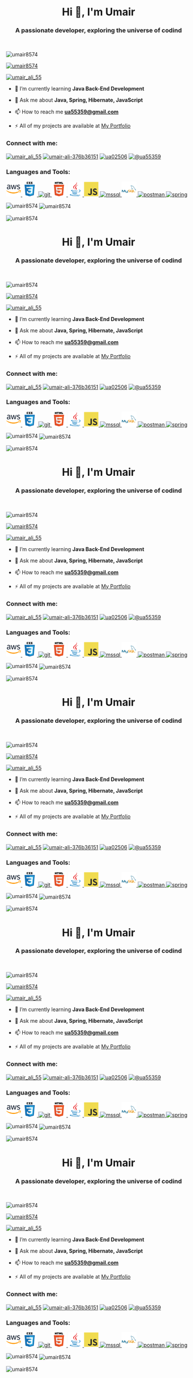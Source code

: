 <h1 align="center">Hi 👋, I'm Umair</h1>
<h3 align="center">A passionate developer, exploring the universe of codind</h3>
<img align=“right” width=“400” src"https://media0.giphy.com/media/qgQUggAC3Pfv687qPC/giphy.gif?cid=790b7611db903996a50dc3f5a2925e498c6f26c5b1da3622&rid=giphy.gif&ct=g" />

<p align="left"> <img src="https://komarev.com/ghpvc/?username=umair8574&label=Profile%20views&color=0e75b6&style=flat" alt="umair8574" /> </p>

<p align="left"> <a href="https://github.com/ryo-ma/github-profile-trophy"><img src="https://github-profile-trophy.vercel.app/?username=umair8574" alt="umair8574" /></a> </p>

<p align="left"> <a href="https://twitter.com/umair_ali_55" target="blank"><img src="https://img.shields.io/twitter/follow/umair_ali_55?logo=twitter&style=for-the-badge" alt="umair_ali_55" /></a> </p>

- 🌱 I’m currently learning **Java Back-End Development**

- 💬 Ask me about **Java, Spring, Hibernate, JavaScript**

- 📫 How to reach me **ua55359@gmail.com**

- ⚡ All of my projects are available at <a target="_blank" href="https://umair8574.github.io/">My Portfolio</a>

<h3 align="left">Connect with me:</h3>
<p align="left">
<a href="https://twitter.com/umair_ali_55" target="blank"><img align="center" src="https://raw.githubusercontent.com/rahuldkjain/github-profile-readme-generator/master/src/images/icons/Social/twitter.svg" alt="umair_ali_55" height="30" width="40" /></a>
<a href="https://linkedin.com/in/umair-ali-376b36151" target="blank"><img align="center" src="https://raw.githubusercontent.com/rahuldkjain/github-profile-readme-generator/master/src/images/icons/Social/linked-in-alt.svg" alt="umair-ali-376b36151" height="30" width="40" /></a>
<a href="https://www.leetcode.com/ua02506" target="blank"><img align="center" src="https://raw.githubusercontent.com/rahuldkjain/github-profile-readme-generator/master/src/images/icons/Social/leet-code.svg" alt="ua02506" height="30" width="40" /></a>
<a href="https://www.hackerearth.com/@ua55359" target="blank"><img align="center" src="https://raw.githubusercontent.com/rahuldkjain/github-profile-readme-generator/master/src/images/icons/Social/hackerearth.svg" alt="@ua55359" height="30" width="40" /></a>
</p>

<h3 align="left">Languages and Tools:</h3>
<p align="left"> <a href="https://aws.amazon.com" target="_blank" rel="noreferrer"> <img src="https://raw.githubusercontent.com/devicons/devicon/master/icons/amazonwebservices/amazonwebservices-original-wordmark.svg" alt="aws" width="40" height="40"/> </a> <a href="https://www.w3schools.com/css/" target="_blank" rel="noreferrer"> <img src="https://raw.githubusercontent.com/devicons/devicon/master/icons/css3/css3-original-wordmark.svg" alt="css3" width="40" height="40"/> </a> <a href="https://git-scm.com/" target="_blank" rel="noreferrer"> <img src="https://www.vectorlogo.zone/logos/git-scm/git-scm-icon.svg" alt="git" width="40" height="40"/> </a> <a href="https://www.w3.org/html/" target="_blank" rel="noreferrer"> <img src="https://raw.githubusercontent.com/devicons/devicon/master/icons/html5/html5-original-wordmark.svg" alt="html5" width="40" height="40"/> </a> <a href="https://www.java.com" target="_blank" rel="noreferrer"> <img src="https://raw.githubusercontent.com/devicons/devicon/master/icons/java/java-original.svg" alt="java" width="40" height="40"/> </a> <a href="https://developer.mozilla.org/en-US/docs/Web/JavaScript" target="_blank" rel="noreferrer"> <img src="https://raw.githubusercontent.com/devicons/devicon/master/icons/javascript/javascript-original.svg" alt="javascript" width="40" height="40"/> </a> <a href="https://www.microsoft.com/en-us/sql-server" target="_blank" rel="noreferrer"> <img src="https://www.svgrepo.com/show/303229/microsoft-sql-server-logo.svg" alt="mssql" width="40" height="40"/> </a> <a href="https://www.mysql.com/" target="_blank" rel="noreferrer"> <img src="https://raw.githubusercontent.com/devicons/devicon/master/icons/mysql/mysql-original-wordmark.svg" alt="mysql" width="40" height="40"/> </a> <a href="https://postman.com" target="_blank" rel="noreferrer"> <img src="https://www.vectorlogo.zone/logos/getpostman/getpostman-icon.svg" alt="postman" width="40" height="40"/> </a> <a href="https://spring.io/" target="_blank" rel="noreferrer"> <img src="https://www.vectorlogo.zone/logos/springio/springio-icon.svg" alt="spring" width="40" height="40"/> </a> </p>

<p><img align="left" src="https://github-readme-stats.vercel.app/api/top-langs?username=umair8574&show_icons=true&locale=en&layout=compact" alt="umair8574" /></p>

<p>&nbsp;<img align="center" src="https://github-readme-stats.vercel.app/api?username=umair8574&show_icons=true&locale=en" alt="umair8574" /></p>

<p><img align="center" src="https://github-readme-streak-stats.herokuapp.com/?user=umair8574&" alt="umair8574" /></p><h1 align="center">Hi 👋, I'm Umair</h1>
<h3 align="center">A passionate developer, exploring the universe of codind</h3>
<img align=“right” width=“400” src"https://media0.giphy.com/media/qgQUggAC3Pfv687qPC/giphy.gif?cid=790b7611db903996a50dc3f5a2925e498c6f26c5b1da3622&rid=giphy.gif&ct=g" />

<p align="left"> <img src="https://komarev.com/ghpvc/?username=umair8574&label=Profile%20views&color=0e75b6&style=flat" alt="umair8574" /> </p>

<p align="left"> <a href="https://github.com/ryo-ma/github-profile-trophy"><img src="https://github-profile-trophy.vercel.app/?username=umair8574" alt="umair8574" /></a> </p>

<p align="left"> <a href="https://twitter.com/umair_ali_55" target="blank"><img src="https://img.shields.io/twitter/follow/umair_ali_55?logo=twitter&style=for-the-badge" alt="umair_ali_55" /></a> </p>

- 🌱 I’m currently learning **Java Back-End Development**

- 💬 Ask me about **Java, Spring, Hibernate, JavaScript**

- 📫 How to reach me **ua55359@gmail.com**

- ⚡ All of my projects are available at <a target="_blank" href="https://umair8574.github.io/">My Portfolio</a>

<h3 align="left">Connect with me:</h3>
<p align="left">
<a href="https://twitter.com/umair_ali_55" target="blank"><img align="center" src="https://raw.githubusercontent.com/rahuldkjain/github-profile-readme-generator/master/src/images/icons/Social/twitter.svg" alt="umair_ali_55" height="30" width="40" /></a>
<a href="https://linkedin.com/in/umair-ali-376b36151" target="blank"><img align="center" src="https://raw.githubusercontent.com/rahuldkjain/github-profile-readme-generator/master/src/images/icons/Social/linked-in-alt.svg" alt="umair-ali-376b36151" height="30" width="40" /></a>
<a href="https://www.leetcode.com/ua02506" target="blank"><img align="center" src="https://raw.githubusercontent.com/rahuldkjain/github-profile-readme-generator/master/src/images/icons/Social/leet-code.svg" alt="ua02506" height="30" width="40" /></a>
<a href="https://www.hackerearth.com/@ua55359" target="blank"><img align="center" src="https://raw.githubusercontent.com/rahuldkjain/github-profile-readme-generator/master/src/images/icons/Social/hackerearth.svg" alt="@ua55359" height="30" width="40" /></a>
</p>

<h3 align="left">Languages and Tools:</h3>
<p align="left"> <a href="https://aws.amazon.com" target="_blank" rel="noreferrer"> <img src="https://raw.githubusercontent.com/devicons/devicon/master/icons/amazonwebservices/amazonwebservices-original-wordmark.svg" alt="aws" width="40" height="40"/> </a> <a href="https://www.w3schools.com/css/" target="_blank" rel="noreferrer"> <img src="https://raw.githubusercontent.com/devicons/devicon/master/icons/css3/css3-original-wordmark.svg" alt="css3" width="40" height="40"/> </a> <a href="https://git-scm.com/" target="_blank" rel="noreferrer"> <img src="https://www.vectorlogo.zone/logos/git-scm/git-scm-icon.svg" alt="git" width="40" height="40"/> </a> <a href="https://www.w3.org/html/" target="_blank" rel="noreferrer"> <img src="https://raw.githubusercontent.com/devicons/devicon/master/icons/html5/html5-original-wordmark.svg" alt="html5" width="40" height="40"/> </a> <a href="https://www.java.com" target="_blank" rel="noreferrer"> <img src="https://raw.githubusercontent.com/devicons/devicon/master/icons/java/java-original.svg" alt="java" width="40" height="40"/> </a> <a href="https://developer.mozilla.org/en-US/docs/Web/JavaScript" target="_blank" rel="noreferrer"> <img src="https://raw.githubusercontent.com/devicons/devicon/master/icons/javascript/javascript-original.svg" alt="javascript" width="40" height="40"/> </a> <a href="https://www.microsoft.com/en-us/sql-server" target="_blank" rel="noreferrer"> <img src="https://www.svgrepo.com/show/303229/microsoft-sql-server-logo.svg" alt="mssql" width="40" height="40"/> </a> <a href="https://www.mysql.com/" target="_blank" rel="noreferrer"> <img src="https://raw.githubusercontent.com/devicons/devicon/master/icons/mysql/mysql-original-wordmark.svg" alt="mysql" width="40" height="40"/> </a> <a href="https://postman.com" target="_blank" rel="noreferrer"> <img src="https://www.vectorlogo.zone/logos/getpostman/getpostman-icon.svg" alt="postman" width="40" height="40"/> </a> <a href="https://spring.io/" target="_blank" rel="noreferrer"> <img src="https://www.vectorlogo.zone/logos/springio/springio-icon.svg" alt="spring" width="40" height="40"/> </a> </p>

<p><img align="left" src="https://github-readme-stats.vercel.app/api/top-langs?username=umair8574&show_icons=true&locale=en&layout=compact" alt="umair8574" /></p>

<p>&nbsp;<img align="center" src="https://github-readme-stats.vercel.app/api?username=umair8574&show_icons=true&locale=en" alt="umair8574" /></p>

<p><img align="center" src="https://github-readme-streak-stats.herokuapp.com/?user=umair8574&" alt="umair8574" /></p><h1 align="center">Hi 👋, I'm Umair</h1>
<h3 align="center">A passionate developer, exploring the universe of codind</h3>
<img align=“right” width=“400” src"https://media0.giphy.com/media/qgQUggAC3Pfv687qPC/giphy.gif?cid=790b7611db903996a50dc3f5a2925e498c6f26c5b1da3622&rid=giphy.gif&ct=g" />

<p align="left"> <img src="https://komarev.com/ghpvc/?username=umair8574&label=Profile%20views&color=0e75b6&style=flat" alt="umair8574" /> </p>

<p align="left"> <a href="https://github.com/ryo-ma/github-profile-trophy"><img src="https://github-profile-trophy.vercel.app/?username=umair8574" alt="umair8574" /></a> </p>

<p align="left"> <a href="https://twitter.com/umair_ali_55" target="blank"><img src="https://img.shields.io/twitter/follow/umair_ali_55?logo=twitter&style=for-the-badge" alt="umair_ali_55" /></a> </p>

- 🌱 I’m currently learning **Java Back-End Development**

- 💬 Ask me about **Java, Spring, Hibernate, JavaScript**

- 📫 How to reach me **ua55359@gmail.com**

- ⚡ All of my projects are available at <a target="_blank" href="https://umair8574.github.io/">My Portfolio</a>

<h3 align="left">Connect with me:</h3>
<p align="left">
<a href="https://twitter.com/umair_ali_55" target="blank"><img align="center" src="https://raw.githubusercontent.com/rahuldkjain/github-profile-readme-generator/master/src/images/icons/Social/twitter.svg" alt="umair_ali_55" height="30" width="40" /></a>
<a href="https://linkedin.com/in/umair-ali-376b36151" target="blank"><img align="center" src="https://raw.githubusercontent.com/rahuldkjain/github-profile-readme-generator/master/src/images/icons/Social/linked-in-alt.svg" alt="umair-ali-376b36151" height="30" width="40" /></a>
<a href="https://www.leetcode.com/ua02506" target="blank"><img align="center" src="https://raw.githubusercontent.com/rahuldkjain/github-profile-readme-generator/master/src/images/icons/Social/leet-code.svg" alt="ua02506" height="30" width="40" /></a>
<a href="https://www.hackerearth.com/@ua55359" target="blank"><img align="center" src="https://raw.githubusercontent.com/rahuldkjain/github-profile-readme-generator/master/src/images/icons/Social/hackerearth.svg" alt="@ua55359" height="30" width="40" /></a>
</p>

<h3 align="left">Languages and Tools:</h3>
<p align="left"> <a href="https://aws.amazon.com" target="_blank" rel="noreferrer"> <img src="https://raw.githubusercontent.com/devicons/devicon/master/icons/amazonwebservices/amazonwebservices-original-wordmark.svg" alt="aws" width="40" height="40"/> </a> <a href="https://www.w3schools.com/css/" target="_blank" rel="noreferrer"> <img src="https://raw.githubusercontent.com/devicons/devicon/master/icons/css3/css3-original-wordmark.svg" alt="css3" width="40" height="40"/> </a> <a href="https://git-scm.com/" target="_blank" rel="noreferrer"> <img src="https://www.vectorlogo.zone/logos/git-scm/git-scm-icon.svg" alt="git" width="40" height="40"/> </a> <a href="https://www.w3.org/html/" target="_blank" rel="noreferrer"> <img src="https://raw.githubusercontent.com/devicons/devicon/master/icons/html5/html5-original-wordmark.svg" alt="html5" width="40" height="40"/> </a> <a href="https://www.java.com" target="_blank" rel="noreferrer"> <img src="https://raw.githubusercontent.com/devicons/devicon/master/icons/java/java-original.svg" alt="java" width="40" height="40"/> </a> <a href="https://developer.mozilla.org/en-US/docs/Web/JavaScript" target="_blank" rel="noreferrer"> <img src="https://raw.githubusercontent.com/devicons/devicon/master/icons/javascript/javascript-original.svg" alt="javascript" width="40" height="40"/> </a> <a href="https://www.microsoft.com/en-us/sql-server" target="_blank" rel="noreferrer"> <img src="https://www.svgrepo.com/show/303229/microsoft-sql-server-logo.svg" alt="mssql" width="40" height="40"/> </a> <a href="https://www.mysql.com/" target="_blank" rel="noreferrer"> <img src="https://raw.githubusercontent.com/devicons/devicon/master/icons/mysql/mysql-original-wordmark.svg" alt="mysql" width="40" height="40"/> </a> <a href="https://postman.com" target="_blank" rel="noreferrer"> <img src="https://www.vectorlogo.zone/logos/getpostman/getpostman-icon.svg" alt="postman" width="40" height="40"/> </a> <a href="https://spring.io/" target="_blank" rel="noreferrer"> <img src="https://www.vectorlogo.zone/logos/springio/springio-icon.svg" alt="spring" width="40" height="40"/> </a> </p>

<p><img align="left" src="https://github-readme-stats.vercel.app/api/top-langs?username=umair8574&show_icons=true&locale=en&layout=compact" alt="umair8574" /></p>

<p>&nbsp;<img align="center" src="https://github-readme-stats.vercel.app/api?username=umair8574&show_icons=true&locale=en" alt="umair8574" /></p>

<p><img align="center" src="https://github-readme-streak-stats.herokuapp.com/?user=umair8574&" alt="umair8574" /></p><h1 align="center">Hi 👋, I'm Umair</h1>
<h3 align="center">A passionate developer, exploring the universe of codind</h3>
<img align=“right” width=“400” src"https://media0.giphy.com/media/qgQUggAC3Pfv687qPC/giphy.gif?cid=790b7611db903996a50dc3f5a2925e498c6f26c5b1da3622&rid=giphy.gif&ct=g" />

<p align="left"> <img src="https://komarev.com/ghpvc/?username=umair8574&label=Profile%20views&color=0e75b6&style=flat" alt="umair8574" /> </p>

<p align="left"> <a href="https://github.com/ryo-ma/github-profile-trophy"><img src="https://github-profile-trophy.vercel.app/?username=umair8574" alt="umair8574" /></a> </p>

<p align="left"> <a href="https://twitter.com/umair_ali_55" target="blank"><img src="https://img.shields.io/twitter/follow/umair_ali_55?logo=twitter&style=for-the-badge" alt="umair_ali_55" /></a> </p>

- 🌱 I’m currently learning **Java Back-End Development**

- 💬 Ask me about **Java, Spring, Hibernate, JavaScript**

- 📫 How to reach me **ua55359@gmail.com**

- ⚡ All of my projects are available at <a target="_blank" href="https://umair8574.github.io/">My Portfolio</a>

<h3 align="left">Connect with me:</h3>
<p align="left">
<a href="https://twitter.com/umair_ali_55" target="blank"><img align="center" src="https://raw.githubusercontent.com/rahuldkjain/github-profile-readme-generator/master/src/images/icons/Social/twitter.svg" alt="umair_ali_55" height="30" width="40" /></a>
<a href="https://linkedin.com/in/umair-ali-376b36151" target="blank"><img align="center" src="https://raw.githubusercontent.com/rahuldkjain/github-profile-readme-generator/master/src/images/icons/Social/linked-in-alt.svg" alt="umair-ali-376b36151" height="30" width="40" /></a>
<a href="https://www.leetcode.com/ua02506" target="blank"><img align="center" src="https://raw.githubusercontent.com/rahuldkjain/github-profile-readme-generator/master/src/images/icons/Social/leet-code.svg" alt="ua02506" height="30" width="40" /></a>
<a href="https://www.hackerearth.com/@ua55359" target="blank"><img align="center" src="https://raw.githubusercontent.com/rahuldkjain/github-profile-readme-generator/master/src/images/icons/Social/hackerearth.svg" alt="@ua55359" height="30" width="40" /></a>
</p>

<h3 align="left">Languages and Tools:</h3>
<p align="left"> <a href="https://aws.amazon.com" target="_blank" rel="noreferrer"> <img src="https://raw.githubusercontent.com/devicons/devicon/master/icons/amazonwebservices/amazonwebservices-original-wordmark.svg" alt="aws" width="40" height="40"/> </a> <a href="https://www.w3schools.com/css/" target="_blank" rel="noreferrer"> <img src="https://raw.githubusercontent.com/devicons/devicon/master/icons/css3/css3-original-wordmark.svg" alt="css3" width="40" height="40"/> </a> <a href="https://git-scm.com/" target="_blank" rel="noreferrer"> <img src="https://www.vectorlogo.zone/logos/git-scm/git-scm-icon.svg" alt="git" width="40" height="40"/> </a> <a href="https://www.w3.org/html/" target="_blank" rel="noreferrer"> <img src="https://raw.githubusercontent.com/devicons/devicon/master/icons/html5/html5-original-wordmark.svg" alt="html5" width="40" height="40"/> </a> <a href="https://www.java.com" target="_blank" rel="noreferrer"> <img src="https://raw.githubusercontent.com/devicons/devicon/master/icons/java/java-original.svg" alt="java" width="40" height="40"/> </a> <a href="https://developer.mozilla.org/en-US/docs/Web/JavaScript" target="_blank" rel="noreferrer"> <img src="https://raw.githubusercontent.com/devicons/devicon/master/icons/javascript/javascript-original.svg" alt="javascript" width="40" height="40"/> </a> <a href="https://www.microsoft.com/en-us/sql-server" target="_blank" rel="noreferrer"> <img src="https://www.svgrepo.com/show/303229/microsoft-sql-server-logo.svg" alt="mssql" width="40" height="40"/> </a> <a href="https://www.mysql.com/" target="_blank" rel="noreferrer"> <img src="https://raw.githubusercontent.com/devicons/devicon/master/icons/mysql/mysql-original-wordmark.svg" alt="mysql" width="40" height="40"/> </a> <a href="https://postman.com" target="_blank" rel="noreferrer"> <img src="https://www.vectorlogo.zone/logos/getpostman/getpostman-icon.svg" alt="postman" width="40" height="40"/> </a> <a href="https://spring.io/" target="_blank" rel="noreferrer"> <img src="https://www.vectorlogo.zone/logos/springio/springio-icon.svg" alt="spring" width="40" height="40"/> </a> </p>

<p><img align="left" src="https://github-readme-stats.vercel.app/api/top-langs?username=umair8574&show_icons=true&locale=en&layout=compact" alt="umair8574" /></p>

<p>&nbsp;<img align="center" src="https://github-readme-stats.vercel.app/api?username=umair8574&show_icons=true&locale=en" alt="umair8574" /></p>

<p><img align="center" src="https://github-readme-streak-stats.herokuapp.com/?user=umair8574&" alt="umair8574" /></p><h1 align="center">Hi 👋, I'm Umair</h1>
<h3 align="center">A passionate developer, exploring the universe of codind</h3>
<img align=“right” width=“400” src"https://media0.giphy.com/media/qgQUggAC3Pfv687qPC/giphy.gif?cid=790b7611db903996a50dc3f5a2925e498c6f26c5b1da3622&rid=giphy.gif&ct=g" />

<p align="left"> <img src="https://komarev.com/ghpvc/?username=umair8574&label=Profile%20views&color=0e75b6&style=flat" alt="umair8574" /> </p>

<p align="left"> <a href="https://github.com/ryo-ma/github-profile-trophy"><img src="https://github-profile-trophy.vercel.app/?username=umair8574" alt="umair8574" /></a> </p>

<p align="left"> <a href="https://twitter.com/umair_ali_55" target="blank"><img src="https://img.shields.io/twitter/follow/umair_ali_55?logo=twitter&style=for-the-badge" alt="umair_ali_55" /></a> </p>

- 🌱 I’m currently learning **Java Back-End Development**

- 💬 Ask me about **Java, Spring, Hibernate, JavaScript**

- 📫 How to reach me **ua55359@gmail.com**

- ⚡ All of my projects are available at <a target="_blank" href="https://umair8574.github.io/">My Portfolio</a>

<h3 align="left">Connect with me:</h3>
<p align="left">
<a href="https://twitter.com/umair_ali_55" target="blank"><img align="center" src="https://raw.githubusercontent.com/rahuldkjain/github-profile-readme-generator/master/src/images/icons/Social/twitter.svg" alt="umair_ali_55" height="30" width="40" /></a>
<a href="https://linkedin.com/in/umair-ali-376b36151" target="blank"><img align="center" src="https://raw.githubusercontent.com/rahuldkjain/github-profile-readme-generator/master/src/images/icons/Social/linked-in-alt.svg" alt="umair-ali-376b36151" height="30" width="40" /></a>
<a href="https://www.leetcode.com/ua02506" target="blank"><img align="center" src="https://raw.githubusercontent.com/rahuldkjain/github-profile-readme-generator/master/src/images/icons/Social/leet-code.svg" alt="ua02506" height="30" width="40" /></a>
<a href="https://www.hackerearth.com/@ua55359" target="blank"><img align="center" src="https://raw.githubusercontent.com/rahuldkjain/github-profile-readme-generator/master/src/images/icons/Social/hackerearth.svg" alt="@ua55359" height="30" width="40" /></a>
</p>

<h3 align="left">Languages and Tools:</h3>
<p align="left"> <a href="https://aws.amazon.com" target="_blank" rel="noreferrer"> <img src="https://raw.githubusercontent.com/devicons/devicon/master/icons/amazonwebservices/amazonwebservices-original-wordmark.svg" alt="aws" width="40" height="40"/> </a> <a href="https://www.w3schools.com/css/" target="_blank" rel="noreferrer"> <img src="https://raw.githubusercontent.com/devicons/devicon/master/icons/css3/css3-original-wordmark.svg" alt="css3" width="40" height="40"/> </a> <a href="https://git-scm.com/" target="_blank" rel="noreferrer"> <img src="https://www.vectorlogo.zone/logos/git-scm/git-scm-icon.svg" alt="git" width="40" height="40"/> </a> <a href="https://www.w3.org/html/" target="_blank" rel="noreferrer"> <img src="https://raw.githubusercontent.com/devicons/devicon/master/icons/html5/html5-original-wordmark.svg" alt="html5" width="40" height="40"/> </a> <a href="https://www.java.com" target="_blank" rel="noreferrer"> <img src="https://raw.githubusercontent.com/devicons/devicon/master/icons/java/java-original.svg" alt="java" width="40" height="40"/> </a> <a href="https://developer.mozilla.org/en-US/docs/Web/JavaScript" target="_blank" rel="noreferrer"> <img src="https://raw.githubusercontent.com/devicons/devicon/master/icons/javascript/javascript-original.svg" alt="javascript" width="40" height="40"/> </a> <a href="https://www.microsoft.com/en-us/sql-server" target="_blank" rel="noreferrer"> <img src="https://www.svgrepo.com/show/303229/microsoft-sql-server-logo.svg" alt="mssql" width="40" height="40"/> </a> <a href="https://www.mysql.com/" target="_blank" rel="noreferrer"> <img src="https://raw.githubusercontent.com/devicons/devicon/master/icons/mysql/mysql-original-wordmark.svg" alt="mysql" width="40" height="40"/> </a> <a href="https://postman.com" target="_blank" rel="noreferrer"> <img src="https://www.vectorlogo.zone/logos/getpostman/getpostman-icon.svg" alt="postman" width="40" height="40"/> </a> <a href="https://spring.io/" target="_blank" rel="noreferrer"> <img src="https://www.vectorlogo.zone/logos/springio/springio-icon.svg" alt="spring" width="40" height="40"/> </a> </p>

<p><img align="left" src="https://github-readme-stats.vercel.app/api/top-langs?username=umair8574&show_icons=true&locale=en&layout=compact" alt="umair8574" /></p>

<p>&nbsp;<img align="center" src="https://github-readme-stats.vercel.app/api?username=umair8574&show_icons=true&locale=en" alt="umair8574" /></p>

<p><img align="center" src="https://github-readme-streak-stats.herokuapp.com/?user=umair8574&" alt="umair8574" /></p><h1 align="center">Hi 👋, I'm Umair</h1>
<h3 align="center">A passionate developer, exploring the universe of codind</h3>
<img align=“right” width=“400” src"https://media0.giphy.com/media/qgQUggAC3Pfv687qPC/giphy.gif?cid=790b7611db903996a50dc3f5a2925e498c6f26c5b1da3622&rid=giphy.gif&ct=g" />

<p align="left"> <img src="https://komarev.com/ghpvc/?username=umair8574&label=Profile%20views&color=0e75b6&style=flat" alt="umair8574" /> </p>

<p align="left"> <a href="https://github.com/ryo-ma/github-profile-trophy"><img src="https://github-profile-trophy.vercel.app/?username=umair8574" alt="umair8574" /></a> </p>

<p align="left"> <a href="https://twitter.com/umair_ali_55" target="blank"><img src="https://img.shields.io/twitter/follow/umair_ali_55?logo=twitter&style=for-the-badge" alt="umair_ali_55" /></a> </p>

- 🌱 I’m currently learning **Java Back-End Development**

- 💬 Ask me about **Java, Spring, Hibernate, JavaScript**

- 📫 How to reach me **ua55359@gmail.com**

- ⚡ All of my projects are available at <a target="_blank" href="https://umair8574.github.io/">My Portfolio</a>

<h3 align="left">Connect with me:</h3>
<p align="left">
<a href="https://twitter.com/umair_ali_55" target="blank"><img align="center" src="https://raw.githubusercontent.com/rahuldkjain/github-profile-readme-generator/master/src/images/icons/Social/twitter.svg" alt="umair_ali_55" height="30" width="40" /></a>
<a href="https://linkedin.com/in/umair-ali-376b36151" target="blank"><img align="center" src="https://raw.githubusercontent.com/rahuldkjain/github-profile-readme-generator/master/src/images/icons/Social/linked-in-alt.svg" alt="umair-ali-376b36151" height="30" width="40" /></a>
<a href="https://www.leetcode.com/ua02506" target="blank"><img align="center" src="https://raw.githubusercontent.com/rahuldkjain/github-profile-readme-generator/master/src/images/icons/Social/leet-code.svg" alt="ua02506" height="30" width="40" /></a>
<a href="https://www.hackerearth.com/@ua55359" target="blank"><img align="center" src="https://raw.githubusercontent.com/rahuldkjain/github-profile-readme-generator/master/src/images/icons/Social/hackerearth.svg" alt="@ua55359" height="30" width="40" /></a>
</p>

<h3 align="left">Languages and Tools:</h3>
<p align="left"> <a href="https://aws.amazon.com" target="_blank" rel="noreferrer"> <img src="https://raw.githubusercontent.com/devicons/devicon/master/icons/amazonwebservices/amazonwebservices-original-wordmark.svg" alt="aws" width="40" height="40"/> </a> <a href="https://www.w3schools.com/css/" target="_blank" rel="noreferrer"> <img src="https://raw.githubusercontent.com/devicons/devicon/master/icons/css3/css3-original-wordmark.svg" alt="css3" width="40" height="40"/> </a> <a href="https://git-scm.com/" target="_blank" rel="noreferrer"> <img src="https://www.vectorlogo.zone/logos/git-scm/git-scm-icon.svg" alt="git" width="40" height="40"/> </a> <a href="https://www.w3.org/html/" target="_blank" rel="noreferrer"> <img src="https://raw.githubusercontent.com/devicons/devicon/master/icons/html5/html5-original-wordmark.svg" alt="html5" width="40" height="40"/> </a> <a href="https://www.java.com" target="_blank" rel="noreferrer"> <img src="https://raw.githubusercontent.com/devicons/devicon/master/icons/java/java-original.svg" alt="java" width="40" height="40"/> </a> <a href="https://developer.mozilla.org/en-US/docs/Web/JavaScript" target="_blank" rel="noreferrer"> <img src="https://raw.githubusercontent.com/devicons/devicon/master/icons/javascript/javascript-original.svg" alt="javascript" width="40" height="40"/> </a> <a href="https://www.microsoft.com/en-us/sql-server" target="_blank" rel="noreferrer"> <img src="https://www.svgrepo.com/show/303229/microsoft-sql-server-logo.svg" alt="mssql" width="40" height="40"/> </a> <a href="https://www.mysql.com/" target="_blank" rel="noreferrer"> <img src="https://raw.githubusercontent.com/devicons/devicon/master/icons/mysql/mysql-original-wordmark.svg" alt="mysql" width="40" height="40"/> </a> <a href="https://postman.com" target="_blank" rel="noreferrer"> <img src="https://www.vectorlogo.zone/logos/getpostman/getpostman-icon.svg" alt="postman" width="40" height="40"/> </a> <a href="https://spring.io/" target="_blank" rel="noreferrer"> <img src="https://www.vectorlogo.zone/logos/springio/springio-icon.svg" alt="spring" width="40" height="40"/> </a> </p>

<p><img align="left" src="https://github-readme-stats.vercel.app/api/top-langs?username=umair8574&show_icons=true&locale=en&layout=compact" alt="umair8574" /></p>

<p>&nbsp;<img align="center" src="https://github-readme-stats.vercel.app/api?username=umair8574&show_icons=true&locale=en" alt="umair8574" /></p>

<p><img align="center" src="https://github-readme-streak-stats.herokuapp.com/?user=umair8574&" alt="umair8574" /></p>
